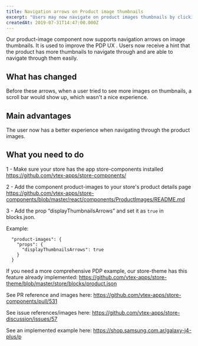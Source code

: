 ```yaml
---
title: Navigation arrows on Product image thumbnails 
excerpt: "Users may now navigate on product images thumbnails by clicking on arrows"
createdAt: 2019-07-31T14:47:00.000Z
---
```


Our product-image component now supports navigation arrows on image thumbnails. It is used to improve the PDP UX . Users now receive a hint that the product has more thumbnails to navigate through and are able to navigate through them easily.

## What has changed

Before these arrows, when a user tried to see more images on thumbnails, a scroll bar would show up, which wasn't a nice experience.

## Main advantages

The user now has a better experience when navigating through the product images.

## What you need to do

1 - Make sure your store has the app store-components installed https://github.com/vtex-apps/store-components/

2 - Add the component product-images to your store's product details page https://github.com/vtex-apps/store-components/blob/master/react/components/ProductImages/README.md

3 - Add the prop “displayThumbnailsArrows” and set it as `true` in  blocks.json. 

Example:

```
  "product-images": {
    "props": {
      "displayThumbnailsArrows": true
    }
  }
```

If you need a more comprehensive PDP example, our store-theme has this feature already implemented:
https://github.com/vtex-apps/store-theme/blob/master/store/blocks/product.json

See PR reference and images here: https://github.com/vtex-apps/store-components/pull/531

See issue references/images here: https://github.com/vtex-apps/store-discussion/issues/57

See an implemented example here: https://shop.samsung.com.ar/galaxy-j4-plus/p
